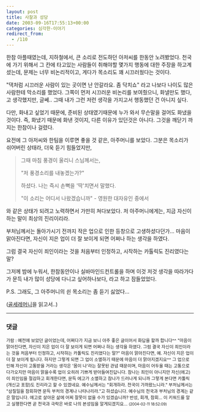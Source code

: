 ```yaml
---
layout: post
title: 사찰과 성당
date: 2003-09-16T17:55:13+00:00
categories: 심각한-이야기
redirect_from:
  - /110
---
```


한참 아플때였는데, 지하철에서, 큰 소리로 전도하던 아저씨를 한동안 노려봤었다. 천국에 가기 위해서 그 칸에 타고있는 사람들이 취해야할 몇가지 행동에 대한 주장을 하고계셨는데, 문제는 너무 비논리적이고, 게다가 목소리도 꽤 시끄러웠다는 것이다.

"댁처럼 시끄러운 사람이 있는 곳이면 난 안갈라요. 좀 닥치쇼" 라고 나보다 나이도 많은 사람한테 막소리를 했었다. 그쪽이 먼저 시끄러운 비논리를 보여줬으니, 화낼만도 했다, 고 생각했지만, 글쎄.. 그때 내가 그런 저런 생각을 가지고서 행동했던 건 아니지 싶다.

다만, 화내고 싶었기 때문에, 준비된 상태였기때문에 누가 와서 무슨말을 걸어도 화냈을 것이다. 즉, 화냈기 때문에 화낸 것이지, 다른 이유가 있던것은 아니다. 그것을 깨닫기 까지는 한참이나 걸렸다.

요전에 그 아저씨와 한팀을 이루면 좋을 것 같은, 아주머니를 보았다. 그분은 목소리가 쉬어버린 상태라, 더욱 듣기 힘들었지만,

<DIV class=box>

<BLOCKQUOTE>그때 마침 풍경이 울리니 스님께서는,

"저 풍경소리를 내놓겠는가?"

하셨다. 나는 즉시 손뼉을 '딱'치면서 말했다.

"이 소리는 어디서 나왔겠습니까" - 영원한 대자유인 중에서

</BLOCKQUOTE>

와 같은 상태가 되려고 노력하면서 가만히 쳐다보았다. 저 아주머니에게는, 지금 자신이 하는 말이 최상의 진리이리라.

부처님께서는 돌아가시기 전까지 작은 업으로 인한 등창으로 고생하셨다던가... 마음이 맑아진다면, 자신이 지은 업이 더 잘 보이게 되면 어쩌나 하는 생각을 하였다.

그럼 결국 자신이 죄인이라는 것을 처음부터 인정하고, 시작하는 카톨릭도 진리였다는 말?

그저께 밤에 누워서, 한참동안이나 실바마인드컨트롤을 하며 이것 저것 생각을 따라가다가 문득 내가 많이 성당에 다니고 싶어하나보다, 라고 하고 잠들었었다.

P.S. 그래도, 그 아주머니의 쉰 목소리는 좀 듣기 싫었다...

(<A href="http://www.uncanni.net/blog/archives/000133.html">골세레머니</A>을 읽고서..)</DIV>

* * *

### 댓글



<!--- cmt:229 --->
<!--- mail: --->
<!--- parent:0 --->

<small class=comment>가람 : 예전에 보았던 글이었는데, 어쩌다가 지금 보니 아주 좋은 글이어서 화답을 할까 합니다^^  "마음이 맑아진다면, 자신이 지은 업이 더 잘 보이게 되면 어쩌나 하는 생각을 하였다. 그럼 결국 자신이 죄인이라는 것을 처음부터 인정하고, 시작하는 카톨릭도 진리였다는 말?"  마음이 맑아진다면, 예. 자신이 지은 업이 더 잘 보이게 됩니다. 하지만 그렇게 되면 그 업이 소멸하기 때문에 마음이 더 맑아지겠지요^^ 그 업으로 인해 자신이 고통받을 거라는 생각은 '몸이 나'라는 잘못된 관념 때문이며, 마음이 어두울 때는 고통으로 다가오지만 마음이 맑을수록 업이 오히려 기쁘게 받아들여진답니다.  참나는 죄인이 아니지만 자신(에고)이 죄인임을 절감하고 회개한다면, 문득 에고가 소멸하고 참나가 드러나게 되니까 그렇게 본다면 카톨릭(개신교 포함)도 진리라고 할 수 있겠네요.  예수님께서는 "회개하라. 천국이 가까왔느니라." 부처님께서는 "삼칠일을 참회하면 문득 부처의 경계나 나타나리라."고 하셨습니다. 예수님의 천국과 부처님의 경계는 같은 말입니다.  에고로 살아온 삶에 어찌 잘못이 없을 수가 있겠습니까? 반성, 회개, 참회... 이 키워드를 알고 실행한다면 곧 천국과 극락은 바로 나의 본성임을 알게되겠지요... <small>(2004-02-11 18:52:09)</small></small>


